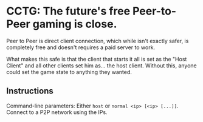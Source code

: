 # CCTG: The future's free Peer-to-Peer gaming is close.

Peer to Peer is direct client connection, which while isn't exactly safer, is completely free and doesn't requires a paid server to work.

What makes this safe is that the client that starts it all is set as the "Host Client" and all other clients set him as... the host client. Without this, anyone could set the game state to anything they wanted.

## Instructions

Command-line parameters: Either `host` or `normal <ip> [<ip> [...]]`. Connect to a P2P network using the IPs.